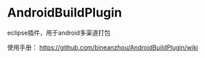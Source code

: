 AndroidBuildPlugin
==================

eclipse插件，用于android多渠道打包


使用手册：
https://github.com/bineanzhou/AndroidBuildPlugin/wiki
